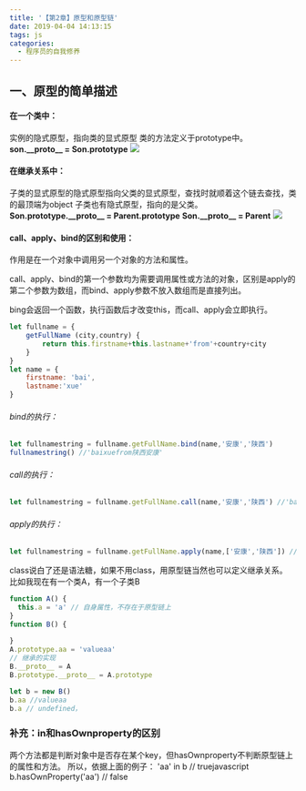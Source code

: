 ```yaml
---
title: '【第2章】原型和原型链'
date: 2019-04-04 14:13:15
tags: js
categories:
  - 程序员的自我修养
---
```

<meta name="referrer" content="no-referrer">

## 一、原型的简单描述
#### 在一个类中：
实例的隐式原型，指向类的显式原型
类的方法定义于prototype中。
**son.\_\_proto\_\_ = Son.prototype**
![](https://upload-images.jianshu.io/upload_images/20892169-c3761b8085632913.png?imageMogr2/auto-orient/strip%7CimageView2/2/w/1240)
#### 在继承关系中：
子类的显式原型的隐式原型指向父类的显式原型，查找时就顺着这个链去查找，类的最顶端为object
子类也有隐式原型，指向的是父类。
**Son.prototype.\_\_proto\_\_ = Parent.prototype**
**Son.\_\_proto\_\_ = Parent**
![](https://upload-images.jianshu.io/upload_images/20892169-2a872db5f400936f.png?imageMogr2/auto-orient/strip%7CimageView2/2/w/1240)
#### call、apply、bind的区别和使用：
作用是在一个对象中调用另一个对象的方法和属性。

call、apply、bind的第一个参数均为需要调用属性或方法的对象，区别是apply的第二个参数为数组，而bind、apply参数不放入数组而是直接列出。

bing会返回一个函数，执行函数后才改变this，而call、apply会立即执行。
```javascript
let fullname = {
    getFullName (city,country) {
        return this.firstname+this.lastname+'from'+country+city
    }
}
let name = {
    firstname: 'bai',
    lastname:'xue'
}
```
###### bind的执行：
```javascript
let fullnamestring = fullname.getFullName.bind(name,'安康','陕西')
fullnamestring() //'baixuefrom陕西安康'
```
###### call的执行：
```javascript
let fullnamestring = fullname.getFullName.call(name,'安康','陕西') //'baixuefrom陕西安康'
```
###### apply的执行：
```javascript
let fullnamestring = fullname.getFullName.apply(name,['安康','陕西']) //'baixuefrom陕西安康'
```

class说白了还是语法糖，如果不用class，用原型链当然也可以定义继承关系。
比如我现在有一个类A，有一个子类B
```javascript
function A() {
  this.a = 'a' // 自身属性，不存在于原型链上
}
function B() {
  
}
A.prototype.aa = 'valueaa'
// 继承的实现
B.__proto__ = A
B.prototype.__proto__ = A.prototype

let b = new B()
b.aa //valueaa
b.a // undefined，
```
### 补充：in和hasOwnproperty的区别
两个方法都是判断对象中是否存在某个key，但hasOwnproperty不判断原型链上的属性和方法。
所以，依据上面的例子：
'aa' in b // truejavascript
b.hasOwnProperty('aa') // false